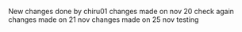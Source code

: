 New changes done by chiru01
changes made on nov 20 
check again
changes made on 21 nov
changes made on 25 nov
testing

